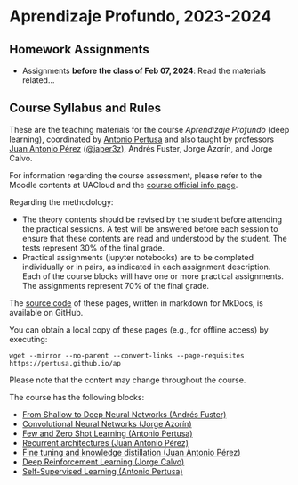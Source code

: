 # Aprendizaje Profundo, 2023-2024

## Homework Assignments

- Assignments **before the class of Feb 07, 2024**: Read the materials related...

## Course Syllabus and Rules

These are the teaching materials for the course _Aprendizaje Profundo_ (deep learning), coordinated by [Antonio Pertusa][pertusa_url] and also taught by professors [Juan Antonio Pérez][japerez_url] ([@japer3z][japerez_twitter]), Andrés Fuster, Jorge Azorín, and Jorge Calvo.

For information regarding the course assessment, please refer to the Moodle contents at UACloud and the [course official info page][syllabus]. 

[pertusa_url]: www.dlsi.ua.es/~pertusa
[japerez_url]: https://cvnet.cpd.ua.es/curriculum-breve/es/perez-ortiz-juan-antonio/15404
[japerez_twitter]: https://twitter.com/japer3z
[syllabus]: https://cvnet.cpd.ua.es/Guia-Docente/GuiaDocente/Index?wcodest=D114&wcodasi=43509&wlengua=es&scaca=2023-24

Regarding the methodology:

- The theory contents should be revised by the student before attending the practical sessions. A test will be answered before each session to ensure that these contents are read and understood by the student. The tests represent 30% of the final grade. 
- Practical assignments (jupyter notebooks) are to be completed individually or in pairs, as indicated in each assignment description. Each of the course blocks will have one or more practical assignments. The assignments represent 70% of the final grade.
<!--
- Attendance in practical sessions is mandatory. Roll call will be taken in each in-person session. A maximum of 1 unexcused absence is allowed. If a student accumulates more unexcused absences than the allowed limit, they will not be able to pass the practical component of the course in the C2 examination. However, they will have the opportunity to pass it in the C4.
-->

The [source code][source] of these pages, written in markdown for MkDocs, is available on GitHub.

[source]: https://github.com/pertusa/ap

You can obtain a local copy of these pages (e.g., for offline access) by executing:

    wget --mirror --no-parent --convert-links --page-requisites https://pertusa.github.io/ap

Please note that the content may change throughout the course.

The course has the following blocks:

* [From Shallow to Deep Neural Networks (Andrés Fuster)]()
* [Convolutional Neural Networks (Jorge Azorín)]()
* [Few and Zero Shot Learning (Antonio Pertusa)](fsl.md)
* [Recurrent architectures (Juan Antonio Pérez)]()
* [Fine tuning and knowledge distillation (Juan Antonio Pérez)]()
* [Deep Reinforcement Learning (Jorge Calvo)]()
* [Self-Supervised Learning (Antonio Pertusa)]()

